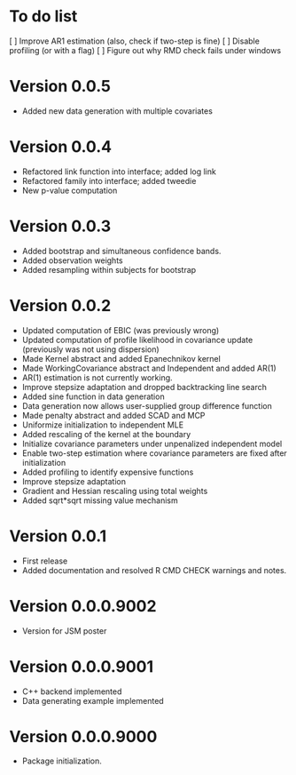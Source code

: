 # To do list

[ ] Improve AR1 estimation (also, check if two-step is fine)
[ ] Disable profiling (or with a flag)
[ ] Figure out why RMD check fails under windows

# Version 0.0.5

* Added new data generation with multiple covariates

# Version 0.0.4

* Refactored link function into interface; added log link
* Refactored family into interface; added tweedie
* New p-value computation

# Version 0.0.3

* Added bootstrap and simultaneous confidence bands.
* Added observation weights
* Added resampling within subjects for bootstrap

# Version 0.0.2

* Updated computation of EBIC (was previously wrong)
* Updated computation of profile likelihood in covariance update (previously was not using dispersion)
* Made Kernel abstract and added Epanechnikov kernel
* Made WorkingCovariance abstract and Independent and added AR(1)
* AR(1) estimation is not currently working.
* Improve stepsize adaptation and dropped backtracking line search
* Added sine function in data generation
* Data generation now allows user-supplied group difference function
* Made penalty abstract and added SCAD and MCP
* Uniformize initialization to independent MLE
* Added rescaling of the kernel at the boundary
* Initialize covariance parameters under unpenalized independent model
* Enable two-step estimation where covariance parameters are fixed after initialization
* Added profiling to identify expensive functions
* Improve stepsize adaptation
* Gradient and Hessian rescaling using total weights
* Added sqrt*sqrt missing value mechanism

# Version 0.0.1

* First release
* Added documentation and resolved R CMD CHECK warnings and notes.

# Version 0.0.0.9002

* Version for JSM poster

# Version 0.0.0.9001

* C++ backend implemented
* Data generating example implemented

# Version 0.0.0.9000

* Package initialization.
